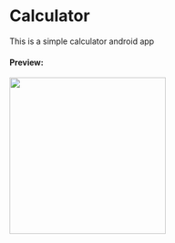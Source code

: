 # Calculator
This is a simple calculator android app

#### Preview:
<img width="274" src="https://github.com/mirimkim00/Calculator/assets/97551287/18143ce7-98e4-440c-b020-08bf7e8ab76e">
